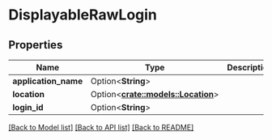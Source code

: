 # DisplayableRawLogin

## Properties

Name | Type | Description | Notes
------------ | ------------- | ------------- | -------------
**application_name** | Option<**String**> |  | [optional]
**location** | Option<[**crate::models::Location**](Location.md)> |  | [optional]
**login_id** | Option<**String**> |  | [optional]

[[Back to Model list]](../README.md#documentation-for-models) [[Back to API list]](../README.md#documentation-for-api-endpoints) [[Back to README]](../README.md)



